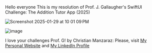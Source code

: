 Hello everyone This is my resolution of Prof. J. Gallaugher's SwiftUI Challenge:  The Addition Tutor App (2025)

![Screenshot 2025-01-29 at 10 01 09 PM](https://github.com/user-attachments/assets/27696611-5feb-4333-aaeb-9b893407c29d)

![image](https://github.com/user-attachments/assets/e16c59c0-f3d0-4b01-8428-d4fc5bc4c4cc)

I love your challenges Prof. G!
by Christian Manzaraz: 
Please, visit [My Personal Website](https://manzaraz.com.ar) and [My LinkedIn Profile](https://www.linkedin.com/in/manzaraz/)
